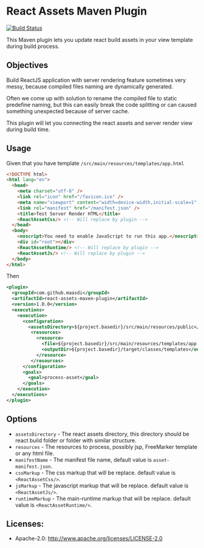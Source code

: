 React Assets Maven Plugin
=======================
[![Build Status](https://travis-ci.org/maasdi/react-assets-maven-plugin.svg?branch=master)](https://travis-ci.org/maasdi/react-assets-maven-plugin/builds)

This Maven plugin lets you update react build assets in your view template during build process.

## Objectives
Build ReactJS application with server rendering feature sometimes very messy, because compiled files naming are dynamically generated.

Often we come up with solution to rename the compiled file to static predefine naming, but this
can easily break the code splitting or can caused something unexpected because of server cache.

This plugin will let you connecting the react assets and server render view during build time.


## Usage
Given that you have template `/src/main/resources/templates/app.html`
```html
<!DOCTYPE html>
<html lang="en">
  <head>
    <meta charset="utf-8" />
    <link rel="icon" href="/favicon.ico" />
    <meta name="viewport" content="width=device-width,initial-scale=1" />
    <link rel="manifest" href="/manifest.json" />
    <title>Test Server Render HTML</title>
    <ReactAssetCss/> <!-- Will replace by plugin -->
  </head>
  <body>
    <noscript>You need to enable JavaScript to run this app.</noscript>
    <div id="root"></div>
    <ReactAssetRuntime/> <!-- Will replace by plugin -->
    <ReactAssetJs/> <!-- Will replace by plugin -->
  </body>
</html>
```

Then 

```xml
<plugin>
  <groupId>com.github.maasdi</groupId>
  <artifactId>react-assets-maven-plugin</artifactId>
  <version>1.0.0</version>
  <executions>
    <execution>
      <configuration>
        <assetsDirectory>${project.basedir}/src/main/resources/public</assetsDirectory>
         <resources>
           <resource>
             <file>${project.basedir}/src/main/resources/templates/app.html</file>
             <outputDir>${project.basedir}/target/classes/templates</outputDir>
           </resource>
         </resources>
      </configuration>
      <goals>
        <goal>process-asset</goal>
      </goals>
    </execution>
  </executions>
</plugin>
```

## Options
* `assetsDirectory` - The react assets directory, this directory should be react build folder or folder with similar structure.
* `resources` - The resources to process, possibly jsp, FreeMarker template or any html file.
* `manifestName` - The manifest file name, default value is `asset-manifest.json`.
* `cssMarkup` - The css markup that will be replace. default value is `<ReactAssetCss/>`.
* `jsMarkup` - The javascript markup that will be replace. default value is `<ReactAssetJs/>`.
* `runtimeMarkup` - The main-runtime markup that will be replace. default value is `<ReactAssetRuntime/>`.

## Licenses:
* Apache-2.0: http://www.apache.org/licenses/LICENSE-2.0
